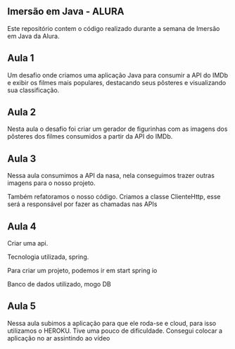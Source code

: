 ## Imersão em Java - ALURA

Este repositório contem o código realizado durante a semana de Imersão em Java da Alura. 

## Aula 1

Um desafio onde criamos uma aplicação Java para consumir a API do IMDb e exibir os filmes mais populares, destacando seus pôsteres e visualizando sua classificação.    

## Aula 2

Nesta aula o desafio foi criar um gerador de figurinhas com as imagens dos pôsteres dos filmes consumidos a partir da API do IMDb.

## Aula 3

Nessa aula consumimos a API da nasa, nela conseguimos trazer outras imagens para o nosso projeto.

Também refatoramos o nosso código. Criamos a classe ClienteHttp, esse será a responsável por fazer as chamadas nas APIs

## Aula 4
Criar uma api.

Tecnologia utilizada, spring.

Para criar um projeto, podemos ir em start spring io

Banco de dados utilizado, mogo DB

## Aula 5
Nessa aula subimos a aplicação para que ele roda-se e cloud, para isso utilizamos o HEROKU. Tive uma pouco de dificuldade. Consegui colocar a aplicação no ar assintindo ao vídeo